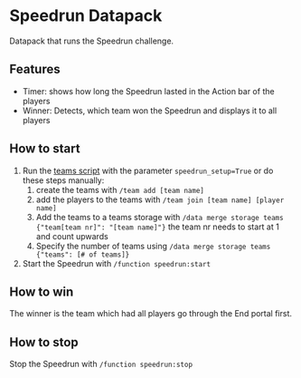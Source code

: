 # Speedrun Datapack
Datapack that runs the Speedrun challenge.

## Features
- Timer: shows how long the Speedrun lasted in the Action bar of the players
- Winner: Detects, which team won the Speedrun and displays it to all players

## How to start
1. Run the [teams script](/create_teams) with the parameter `speedrun_setup=True` or do these steps manually:
   1. create the teams with `/team add [team name]`
   2. add the players to the teams with `/team join [team name] [player name]`
   3. Add the teams to a teams storage  with `/data merge storage teams {"team[team nr]": "[team name]"}` the team nr needs to start at 1 and count upwards
   4. Specify the number of teams using `/data merge storage teams {"teams": [# of teams]}`
2. Start the Speedrun with `/function speedrun:start`

## How to win
The winner is the team which had all players go through the End portal first.

## How to stop
Stop the Speedrun with `/function speedrun:stop`
